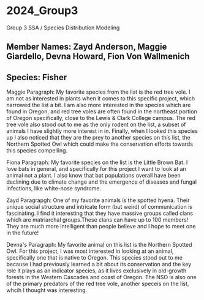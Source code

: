 # 2024_Group3
Group 3 SSA / Species Distribution Modeling

## Member Names: Zayd Anderson, Maggie Giardello, Devna Howard, Fion Von Wallmenich
## Species: Fisher 

Maggie Paragraph:
My favorite species from the list is the red tree vole. I am not as interested in plants when it comes to this specific project, which narrowed the list a bit. I am also more interested in the species which are found in Oregon, and red tree voles are often found in the northeast portion of Oregon specifically, close to the Lewis & Clark College campus. The red tree vole also stood out to me as the only rodent on the list, a subset of animals I have slightly more interest in in. Finally, when I looked this species up I also noticed that they are the prey to another species on this list, the Northern Spotted Owl which could make the conservation efforts towards this species compelling. 

Fiona Paragraph:
My favorite species on the list is the Little Brown Bat. I love bats in general, and specifically for this project I want to look at an animal not a plant. I also know that bat populations overall have been declining due to climate change and the emergence of diseases and fungal infections, like white-nose syndrome. 

Zayd Paragrapgh: One of my favorite animals is the spotted hyena. Their unique social structure and intricate form (but weird) of communication is fascinating. I find it interesting that they have massive groups called clans which are matriarchal groups.These clans can have up to 100 members! They are much more intelligent than people believe and I hope to meet one in the future!

Devna's Paragraph: My favorite animal on this list is the Northern Spotted Owl. For this project, I was most interested in looking at an animal, specifically one that is native to Oregon. This species stood out to me because I had previously learned a bit about its conservation and the key role it plays as an indicator species, as it lives exclusively in old-growth forests in the Western Cascades and coast of Oregon. The NSO is also one of the primary predators of the red tree vole, another speceis on the list, whcih I thought was interesting. 